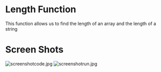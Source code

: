 # Length Function
This function allows us to find the length of an array and the length of a string
# Screen Shots
<img src="https://www.mediafire.com/convkey/3468/bm9miyhlp2cjhuu6g.jpg" alt="screenshotcode.jpg">
<img src="https://www.mediafire.com/convkey/3910/cha8v2136aq9in76g.jpg" alt="screenshotrun.jpg">
